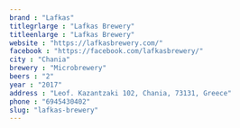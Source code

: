 ```yaml
---
brand : "Lafkas"
titlegrlarge : "Lafkas Brewery"
titleenlarge : "Lafkas Brewery"
website : "https://lafkasbrewery.com/"
facebook : "https://facebook.com/lafkasbrewery/"
city : "Chania"
brewery : "Microbrewery"
beers : "2"
year : "2017"
address : "Leof. Kazantzaki 102, Chania, 73131, Greece"
phone : "6945430402"
slug: "lafkas-brewery"
---
```

